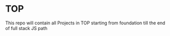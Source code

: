 # TOP
This repo will contain all Projects in TOP starting from foundation till the end of full stack JS path 
